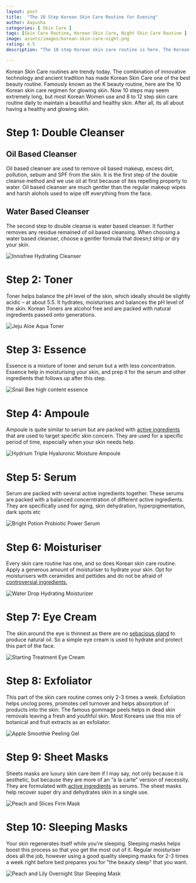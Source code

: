 ```yaml
---
layout: post
title:  "The 10 Step Korean Skin Care Routine for Evening"
author: Aayusha
categories: [ Skin Care ]
tags: [Skin Care Routine, Korean Skin Care, Night Skin Care Routine ]
image: assets/images/korean-skin-care-night.png
rating: 4.5
description: "The 10 step Korean skin care routine is here. The Korean Skin Care Steps are super easy for glass skin."

---
```


Korean Skin Care routines are trendy today. The combination of innovative technology and ancient tradition has made Korean Skin Care one of the best beauty routine. Famously known as the K beauty routine, here are the 10 Korean skin care regimen for glowing skin. Now 10 steps may seem extremely long, but most Korean Women use and 8 to 12 step skin care routine daily to maintain a beautiful and healthy skin. After all, its all about having a healthy and glowing skin.



# Step 1: Double Cleanser
## Oil Based Cleanser
Oil based cleanser are used to remove oil based makeup, excess dirt, pollution, sebum and SPF from the skin. It is the first step of the double cleanse method and we use oil at first because of ites repelling property to water. Oil based cleanser are much gentler than the regular makeup wipes and harsh alohols used to wipe off everything from the face.

## Water Based Cleanser
The second step to double cleanse is water based cleanser. It further removes any residue remained of oil based cleansing. When choosing a water based cleanser, choose a gentler formula that doesn;t strip or dry your skin.

![Innisfree Hydrating Cleanser](/assets/images/innisfreehydratingcleanser.png "Innisfree Hydrating Cleanser")

# Step 2: Toner
Toner helps balance the pH level of the skin, which ideally should be slightly acidic – at about 5.5. It hydrates, moisturises and balances the pH level of  the skin. Korean Toners are alcohol free and are packed with natural ingredients passed onto generations.

![Jeju Aloe Aqua Toner](/assets/images/aloe-toner.png "Jeju Aloe Aqua Toner ")


# Step 3: Essence
Essence is a mixture of toner and serum but a with less concentration. Essence help in moisturising your skin, and prep it for the serum and other ingredients that follows up after this step.

![Snail Bee high content essence ](/assets/images/Snail-essence.png "Snail Bee high content essence ")


# Step 4: Ampoule
Ampoule is quite similar to serum but are packed with [active ingredients](https://sheenycare.com/active-ingredients-for-skin-care/) that are used to target specific skin concern. They are used for a specific period of time, especially when your skin needs help.

![Hydrium Triple Hyaluronic Moisture Ampoule](/assets/images/ampoule.png "Hydrium Triple Hyaluronic Moisture Ampoule")

# Step 5: Serum
Serum are packed with several active ingredients together. These serums are packed with a balanced concerntration of different active ingredients. They are specifically used for aging, skin dehydration, hyperpigmentation, dark spots etc 

![Bright Potion Probiotic Power Serum](/assets/images/serum.png "Bright Potion Probiotic Power Serum")

# Step 6: Moisturiser
Every skin care routine has one, and so does Korean skin care routine. Apply a generous amount of moisturiser to hydrate your skin. Opt for moisturisers with ceramides and pettides and do not be afraid of [controversial ingredients.](https://sheenycare.com/tags#Controversial-Ingredients)

![Water Drop Hydrating Moisturizer](/assets/images/moisturiser.png "Water Drop Hydrating Moisturizer")

# Step 7: Eye Cream
The skin around the eye is thinnest as there are no <a href="https://www.google.com/search?channel=fs&client=ubuntu&q=sebaceous+glands" rel="nofollow" target="_blank"> sebacious gland</a> to produce natural oil. So a simple eye cream is used to hydrate and protect this part of the face.

![Starting Treatment Eye Cream ](/assets/images/eyecream.png "Starting Treatment Eye Cream ")

# Step 8: Exfoliator
This part of the skin care routine comes only 2-3 times a week. Exfoliation helps unclog pores, promotes cell turnover and helps absorption of products into the skin. The famous gommage peels helps in dead skin removals leaving a fresh and youthful skin. Most Koreans use this  mix of botanical and fruit extracts as an exfoliator.

![Apple Smoothie Peeling Gel](/assets/images/applesmoothiepeelinggel.png "Apple Smoothie Peeling Gel")

# Step 9: Sheet Masks
Sheets masks are luxury skin care item if I may say, not only because it is aesthetic, but because they are more of an “a la carte” version of necessity. They are formulated with [active ingredients](https://sheenycare.com/active-ingredients-for-skin-care/) as serums. The sheet masks help recover super dry and dehydrates skin in a single use.

![Peach and Slices Firm Mask](/assets/images/firmmask.png "Peach and Slices Firm Mask")

# Step 10: Sleeping Masks
Your skin regenerates itself while you're sleeping. Sleeping masks helps boost this process so that yoo get the most out of it. Regular moisturiser does all the job, however using a good quality sleeping masks for 2-3 times a week right before bed prepares you for "the beauty sleep" that you want.

![Peach and Lily Overnight Star Sleeping Mask](/assets/images/peachandlily.png "SPeach and Lily Overnight Star Sleeping Mask")



